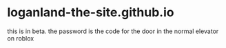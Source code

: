 # loganland-the-site.github.io
this is in beta.
 the password is the code for the door in the normal elevator on roblox
